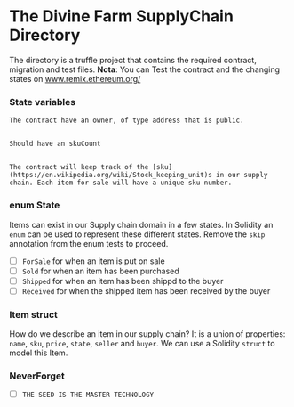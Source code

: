 
# The Divine Farm SupplyChain Directory

The directory is a truffle project that contains the required
contract, migration and test files.
**Nota**: You can Test the contract and the changing states on www.remix.ethereum.org/ 


### State variables

    The contract have an owner, of type address that is public.
   

    Should have an skuCount
  

    The contract will keep track of the [sku](https://en.wikipedia.org/wiki/Stock_keeping_unit)s in our supply
    chain. Each item for sale will have a unique sku number. 


### enum State

Items can exist in our Supply chain domain in a few states. In Solidity an
`enum` can be used to represent these different states. Remove the `skip`
annotation from the enum tests to proceed.

  - [ ] `ForSale` for when an item is put on sale
  - [ ] `Sold` for when an item has been purchased
  - [ ] `Shipped` for when an item has been shippd to the buyer
  - [ ] `Received` for when the shipped item has been received by the buyer

### Item struct

How do we describe an item in our supply chain? It is a union of properties:
`name`, `sku`, `price`, `state`, `seller` and `buyer`. We can use a Solidity
`struct` to model this Item.

### NeverForget

  - [ ] `THE SEED IS THE MASTER TECHNOLOGY`


